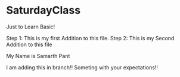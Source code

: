 # SaturdayClass
Just to Learn Basic!

Step 1: This is my first Addition to this file.
Step 2: This is my Second Addition to this file 

My Name is Samarth Pant

I am adding this in branch!!
Someting with your expectations!!
